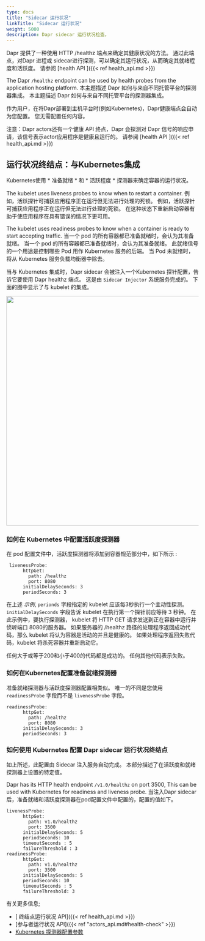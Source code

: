 ```yaml
---
type: docs
title: "Sidecar 运行状况"
linkTitle: "Sidecar 运行状况"
weight: 5000
description: Dapr sidecar 运行状况检查。
---
```


Dapr 提供了一种使用 HTTP /healthz 端点来确定其健康状况的方法。 通过此端点，对Dapr 进程或 sidecar进行探测，可以确定其运行状况，从而确定其就绪程度和活跃度。 请参阅 [health API ]({{< ref health_api.md >}})

The Dapr `/healthz` endpoint can be used by health probes from the application hosting platform. 本主题描述 Dapr 如何与来自不同托管平台的探测器集成。 本主题描述 Dapr 如何与来自不同托管平台的探测器集成。

作为用户，在将Dapr部署到主机平台时(例如Kubernetes)，Dapr健康端点会自动为您配置。 您无需配置任何内容。

注意：Dapr actors还有一个健康 API 终点，Dapr 会探测对 Dapr 信号的响应申请，该信号表示actor应用程序是健康且运行的。 请参阅 [health API ]({{< ref health_api.md >}})

## 运行状况终结点：与Kubernetes集成

Kubernetes使用 * 准备就绪 * 和 * 活跃程度 * 探测器来确定容器的运行状况。

The kubelet uses liveness probes to know when to restart a container. 例如，活跃探针可捕获应用程序正在运行但无法进行处理的死锁。 例如，活跃探针可捕获应用程序正在运行但无法进行处理的死锁。 在这种状态下重新启动容器有助于使应用程序在具有错误的情况下更可用。

The kubelet uses readiness probes to know when a container is ready to start accepting traffic. 当一个 pod 的所有容器都已准备就绪时，会认为其准备就绪。 当一个 pod 的所有容器都已准备就绪时，会认为其准备就绪。 此就绪信号的一个用途是控制哪些 Pod 用作 Kubernetes 服务的后端。 当 Pod 未就绪时，将从 Kubernetes 服务负载均衡器中除去。

当与 Kubernetes 集成时，Dapr sidecar 会被注入一个Kubernetes 探针配置，告诉它要使用 Dapr healthz 端点。 这是由 `Sidecar Injector` 系统服务完成的。 下面的图中显示了与 kubelet 的集成。

<img src="/images/security-mTLS-dapr-system-services.png" width=600>

### 如何在 Kubernetes 中配置活跃度探测器

在 pod 配置文件中，活跃度探测器将添加到容器规范部分中，如下所示 :

```
 livenessProbe:
      httpGet:
        path: /healthz
        port: 8080
      initialDelaySeconds: 3
      periodSeconds: 3
```

在上述 *示例*, `perionds` 字段指定的 kubelet 应该每3秒执行一个主动性探测。 `initialDelaySeconds` 字段告诉 kubelet 在执行第一个探针前应等待 3 秒钟。 在此示例中，要执行探测器， kubelet 将 HTTP GET 请求发送到正在容器中运行并侦听端口 8080的服务器。 如果服务器的 /healthz 路径的处理程序返回成功代码，那么 kubelet 将认为容器是活动的并且是健康的。 如果处理程序返回失败代码，kubelet 将杀死容器并重新启动它。

任何大于或等于200和小于400的代码都是成功的。 任何其他代码表示失败。

### 如何在Kubernetes配置准备就绪探测器

准备就绪探测器与活跃度探测器配置相类似。 唯一的不同是您使用 `readinessProbe` 字段而不是 `livenessProbe` 字段。

```
readinessProbe:
      httpGet:
        path: /healthz
        port: 8080
      initialDelaySeconds: 3
      periodSeconds: 3
```

### 如何使用 Kubernetes 配置 Dapr sidecar 运行状况终结点
如上所述，此配置由 Sidecar 注入服务自动完成。 本部分描述了在活跃度和就绪探测器上设置的特定值。

Dapr has its HTTP health endpoint `/v1.0/healthz` on port 3500, This can be used with Kubernetes for readiness and liveness probe. 当注入Dapr sidecar后，准备就绪和活跃度探测器在pod配置文件中配置的，配置的值如下。

```
livenessProbe:
      httpGet:
        path: v1.0/healthz
        port: 3500
      initialDelaySeconds: 5
      periodSeconds: 10
      timeoutSeconds : 5
      failureThreshold : 3
readinessProbe:
      httpGet:
        path: v1.0/healthz
        port: 3500
      initialDelaySeconds: 5
      periodSeconds: 10
      timeoutSeconds : 5
      failureThreshold: 3
```

有关更多信息;

- [ 终结点运行状况 API]({{< ref health_api.md >}})
- [参与者运行状况 API]({{< ref "actors_api.md#health-check" >}})
- [Kubernetes 探测器配置参数](https://kubernetes.io/docs/tasks/configure-pod-container/configure-liveness-readiness-startup-probes/)
